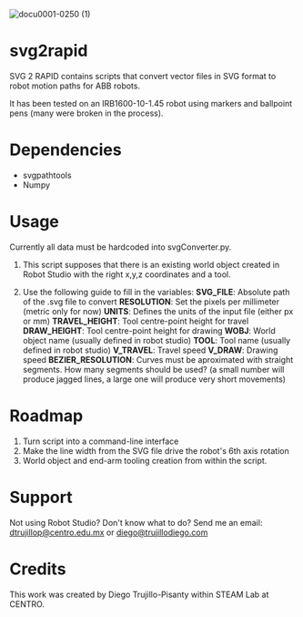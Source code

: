 ![docu0001-0250 (1)](https://user-images.githubusercontent.com/57118670/231835951-76bfe8ef-0020-4456-8e89-c8ba2ce9793b.gif)
# svg2rapid
SVG 2 RAPID contains scripts that convert vector files in SVG format to robot motion paths for ABB robots.

It has been tested on an IRB1600-10-1.45 robot using markers and ballpoint pens (many were broken in the process).

# Dependencies
* svgpathtools
* Numpy

# Usage
Currently all data must be hardcoded into svgConverter.py.
1. This script supposes that there is an existing world object created in Robot Studio with the right x,y,z coordinates and a tool.

1. Use the following guide to fill in the variables:
    __SVG_FILE__: Absolute path of the .svg file to convert
    __RESOLUTION__: Set the pixels per millimeter (metric only for now)
    __UNITS__: Defines the units of the input file (either px or mm)
    __TRAVEL_HEIGHT__: Tool centre-point height for travel
    __DRAW_HEIGHT__: Tool centre-point height for drawing
    __WOBJ__: World object name (usually defined in robot studio)
    __TOOL__: Tool name (usually defined in robot studio)
    __V_TRAVEL__: Travel speed
    __V_DRAW__: Drawing speed
    __BEZIER_RESOLUTION__: Curves must be aproximated with straight segments. How many segments should be used? (a small number will produce jagged lines, a large one will produce very short movements)

# Roadmap
1. Turn script into a command-line interface
1. Make the line width from the SVG file drive the robot's 6th axis rotation
1. World object and end-arm tooling creation from within the script.

# Support
Not using Robot Studio? Don't know what to do? Send me an email: dtrujillop@centro.edu.mx or diego@trujillodiego.com

# Credits
This work was created by Diego Trujillo-Pisanty within STEAM Lab at CENTRO.

